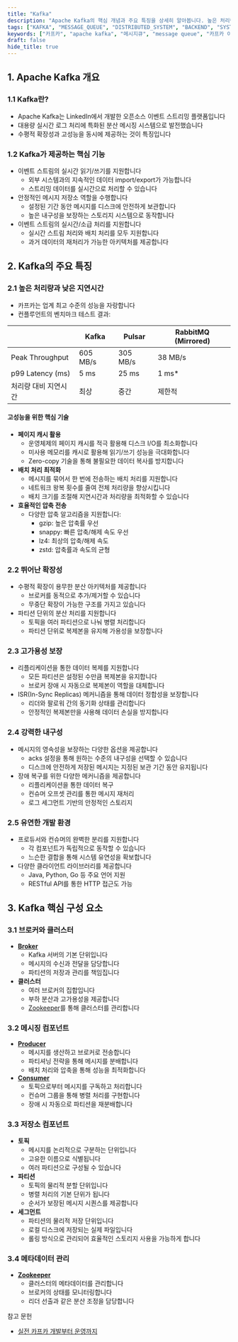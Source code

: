 ```yaml
---
title: "Kafka"
description: "Apache Kafka의 핵심 개념과 주요 특징을 상세히 알아봅니다. 높은 처리량, 확장성, 고가용성 등 Kafka가 제공하는 장점들을 실제 사례와 함께 설명하고, 주요 구성 요소들의 역할을 명확히 이해할 수 있도록 돕습니다."
tags: ["KAFKA", "MESSAGE_QUEUE", "DISTRIBUTED_SYSTEM", "BACKEND", "SYSTEM_DESIGN"]
keywords: ["카프카", "apache kafka", "메시지큐", "message queue", "카프카 아키텍처", "kafka architecture", "카프카 구성요소", "이벤트 스트리밍", "event streaming", "분산시스템", "distributed system"]
draft: false
hide_title: true
---
```


## 1. Apache Kafka 개요

### 1.1 Kafka란?
- Apache Kafka는 LinkedIn에서 개발한 오픈소스 이벤트 스트리밍 플랫폼입니다
- 대용량 실시간 로그 처리에 특화된 분산 메시징 시스템으로 발전했습니다
- 수평적 확장성과 고성능을 동시에 제공하는 것이 특징입니다

### 1.2 Kafka가 제공하는 핵심 기능
- 이벤트 스트림의 실시간 읽기/쓰기를 지원합니다
	- 외부 시스템과의 지속적인 데이터 import/export가 가능합니다
	- 스트리밍 데이터를 실시간으로 처리할 수 있습니다
- 안정적인 메시지 저장소 역할을 수행합니다
	- 설정된 기간 동안 메시지를 디스크에 안전하게 보관합니다
	- 높은 내구성을 보장하는 스토리지 시스템으로 동작합니다
- 이벤트 스트림의 실시간/소급 처리를 지원합니다
	- 실시간 스트림 처리와 배치 처리를 모두 지원합니다
	- 과거 데이터의 재처리가 가능한 아키텍처를 제공합니다

## 2. Kafka의 주요 특징

### 2.1 높은 처리량과 낮은 지연시간
- 카프카는 업계 최고 수준의 성능을 자랑합니다
- 컨플루언트의 벤치마크 테스트 결과:

|                      | Kafka    | Pulsar   | RabbitMQ (Mirrored) |
|---------------------|----------|----------|-------------------|
| Peak Throughput     | 605 MB/s | 305 MB/s | 38 MB/s          |
| p99 Latency (ms)    | 5 ms     | 25 ms    | 1 ms*            |
| 처리량 대비 지연시간   | 최상     | 중간     | 제한적           |

#### 고성능을 위한 핵심 기술
- **페이지 캐시 활용**
	- 운영체제의 페이지 캐시를 적극 활용해 디스크 I/O를 최소화합니다
	- 미사용 메모리를 캐시로 활용해 읽기/쓰기 성능을 극대화합니다
	- Zero-copy 기술을 통해 불필요한 데이터 복사를 방지합니다
- **배치 처리 최적화**
	- 메시지를 묶어서 한 번에 전송하는 배치 처리를 지원합니다
	- 네트워크 왕복 횟수를 줄여 전체 처리량을 향상시킵니다
	- 배치 크기를 조절해 지연시간과 처리량을 최적화할 수 있습니다
- **효율적인 압축 전송**
	- 다양한 압축 알고리즘을 지원합니다:
		- gzip: 높은 압축률 우선
		- snappy: 빠른 압축/해제 속도 우선
		- lz4: 최상의 압축/해제 속도
		- zstd: 압축률과 속도의 균형

### 2.2 뛰어난 확장성
- 수평적 확장이 용무한 분산 아키텍처를 제공합니다
	- 브로커를 동적으로 추가/제거할 수 있습니다
	- 무중단 확장이 가능한 구조를 가지고 있습니다
- 파티션 단위의 분산 처리를 지원합니다
	- 토픽을 여러 파티션으로 나눠 병렬 처리합니다
	- 파티션 단위로 복제본을 유지해 가용성을 보장합니다

### 2.3 고가용성 보장
- 리플리케이션을 통한 데이터 복제를 지원합니다
	- 모든 파티션은 설정된 수만큼 복제본을 유지합니다
	- 브로커 장애 시 자동으로 복제본이 역할을 대체합니다
- ISR(In-Sync Replicas) 메커니즘을 통해 데이터 정합성을 보장합니다
	- 리더와 팔로워 간의 동기화 상태를 관리합니다
	- 안정적인 복제본만을 사용해 데이터 손실을 방지합니다

### 2.4 강력한 내구성
- 메시지의 영속성을 보장하는 다양한 옵션을 제공합니다
	- acks 설정을 통해 원하는 수준의 내구성을 선택할 수 있습니다
	- 디스크에 안전하게 저장된 메시지는 지정된 보관 기간 동안 유지됩니다
- 장애 복구를 위한 다양한 메커니즘을 제공합니다
	- 리플리케이션을 통한 데이터 복구
	- 컨슈머 오프셋 관리를 통한 메시지 재처리
	- 로그 세그먼트 기반의 안정적인 스토리지

### 2.5 유연한 개발 환경
- 프로듀서와 컨슈머의 완벽한 분리를 지원합니다
	- 각 컴포넌트가 독립적으로 동작할 수 있습니다
	- 느슨한 결합을 통해 시스템 유연성을 확보합니다
- 다양한 클라이언트 라이브러리를 제공합니다
	- Java, Python, Go 등 주요 언어 지원
	- RESTful API를 통한 HTTP 접근도 가능

## 3. Kafka 핵심 구성 요소

### 3.1 브로커와 클러스터
- **[Broker](../Broker/Broker.md)**
	- Kafka 서버의 기본 단위입니다
	- 메시지의 수신과 전달을 담당합니다
	- 파티션의 저장과 관리를 책임집니다
- **클러스터**
	- 여러 브로커의 집합입니다
	- 부하 분산과 고가용성을 제공합니다
	- [Zookeeper](../Zookeeper/Zookeeper.md)를 통해 클러스터를 관리합니다
### 3.2 메시징 컴포넌트
- **[Producer](../Producer/Producer.md)**
	- 메시지를 생산하고 브로커로 전송합니다
	- 파티셔닝 전략을 통해 메시지를 분배합니다
	- 배치 처리와 압축을 통해 성능을 최적화합니다
- **[Consumer](../Consumer/Consumer.md)**
	- 토픽으로부터 메시지를 구독하고 처리합니다
	- 컨슈머 그룹을 통해 병렬 처리를 구현합니다
	- 장애 시 자동으로 파티션을 재분배합니다

### 3.3 저장소 컴포넌트
- **토픽**
	- 메시지를 논리적으로 구분하는 단위입니다
	- 고유한 이름으로 식별됩니다
	- 여러 파티션으로 구성될 수 있습니다
- **파티션**
	- 토픽의 물리적 분할 단위입니다
	- 병렬 처리의 기본 단위가 됩니다
	- 순서가 보장된 메시지 시퀀스를 제공합니다
- **세그먼트**
	- 파티션의 물리적 저장 단위입니다
	- 로컬 디스크에 저장되는 실제 파일입니다
	- 롤링 방식으로 관리되어 효율적인 스토리지 사용을 가능하게 합니다

### 3.4 메타데이터 관리
- **[Zookeeper](../Zookeeper/Zookeeper.md)**
	- 클러스터의 메타데이터를 관리합니다
	- 브로커의 상태를 모니터링합니다
	- 리더 선출과 같은 분산 조정을 담당합니다

참고 문헌
- [실전 카프카 개발부터 운영까지](http://www.kyobobook.co.kr/product/detailViewKor.laf?mallGb=KOR&ejkGb=KOR&barcode=9791189909345)